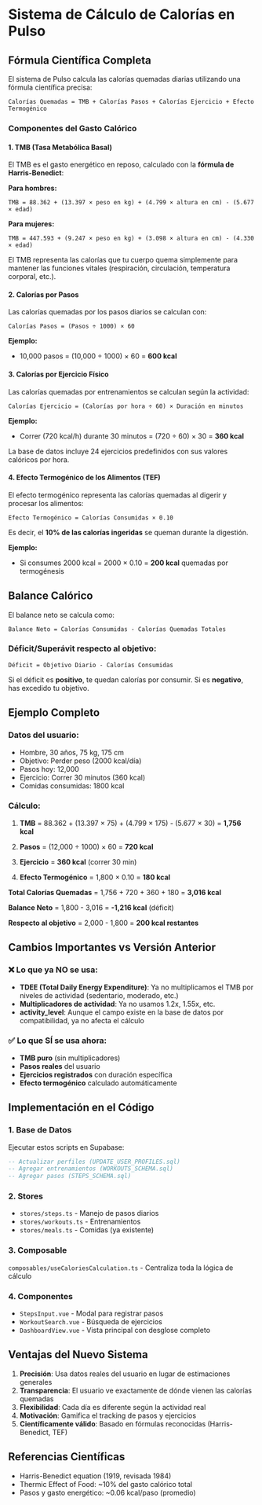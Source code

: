 # Sistema de Cálculo de Calorías en Pulso

## Fórmula Científica Completa

El sistema de Pulso calcula las calorías quemadas diarias utilizando una fórmula científica precisa:

```
Calorías Quemadas = TMB + Calorías Pasos + Calorías Ejercicio + Efecto Termogénico
```

### Componentes del Gasto Calórico

#### 1. TMB (Tasa Metabólica Basal)
El TMB es el gasto energético en reposo, calculado con la **fórmula de Harris-Benedict**:

**Para hombres:**
```
TMB = 88.362 + (13.397 × peso en kg) + (4.799 × altura en cm) - (5.677 × edad)
```

**Para mujeres:**
```
TMB = 447.593 + (9.247 × peso en kg) + (3.098 × altura en cm) - (4.330 × edad)
```

El TMB representa las calorías que tu cuerpo quema simplemente para mantener las funciones vitales (respiración, circulación, temperatura corporal, etc.).

#### 2. Calorías por Pasos
Las calorías quemadas por los pasos diarios se calculan con:

```
Calorías Pasos = (Pasos ÷ 1000) × 60
```

**Ejemplo:**
- 10,000 pasos = (10,000 ÷ 1000) × 60 = **600 kcal**

#### 3. Calorías por Ejercicio Físico
Las calorías quemadas por entrenamientos se calculan según la actividad:

```
Calorías Ejercicio = (Calorías por hora ÷ 60) × Duración en minutos
```

**Ejemplo:**
- Correr (720 kcal/h) durante 30 minutos = (720 ÷ 60) × 30 = **360 kcal**

La base de datos incluye 24 ejercicios predefinidos con sus valores calóricos por hora.

#### 4. Efecto Termogénico de los Alimentos (TEF)
El efecto termogénico representa las calorías quemadas al digerir y procesar los alimentos:

```
Efecto Termogénico = Calorías Consumidas × 0.10
```

Es decir, el **10% de las calorías ingeridas** se queman durante la digestión.

**Ejemplo:**
- Si consumes 2000 kcal = 2000 × 0.10 = **200 kcal** quemadas por termogénesis

## Balance Calórico

El balance neto se calcula como:

```
Balance Neto = Calorías Consumidas - Calorías Quemadas Totales
```

### Déficit/Superávit respecto al objetivo:

```
Déficit = Objetivo Diario - Calorías Consumidas
```

Si el déficit es **positivo**, te quedan calorías por consumir.
Si es **negativo**, has excedido tu objetivo.

## Ejemplo Completo

### Datos del usuario:
- Hombre, 30 años, 75 kg, 175 cm
- Objetivo: Perder peso (2000 kcal/día)
- Pasos hoy: 12,000
- Ejercicio: Correr 30 minutos (360 kcal)
- Comidas consumidas: 1800 kcal

### Cálculo:

1. **TMB** = 88.362 + (13.397 × 75) + (4.799 × 175) - (5.677 × 30) = **1,756 kcal**

2. **Pasos** = (12,000 ÷ 1000) × 60 = **720 kcal**

3. **Ejercicio** = **360 kcal** (correr 30 min)

4. **Efecto Termogénico** = 1,800 × 0.10 = **180 kcal**

**Total Calorías Quemadas** = 1,756 + 720 + 360 + 180 = **3,016 kcal**

**Balance Neto** = 1,800 - 3,016 = **-1,216 kcal** (déficit)

**Respecto al objetivo** = 2,000 - 1,800 = **200 kcal restantes**

## Cambios Importantes vs Versión Anterior

### ❌ Lo que ya NO se usa:
- **TDEE (Total Daily Energy Expenditure)**: Ya no multiplicamos el TMB por niveles de actividad (sedentario, moderado, etc.)
- **Multiplicadores de actividad**: Ya no usamos 1.2x, 1.55x, etc.
- **activity_level**: Aunque el campo existe en la base de datos por compatibilidad, ya no afecta el cálculo

### ✅ Lo que SÍ se usa ahora:
- **TMB puro** (sin multiplicadores)
- **Pasos reales** del usuario
- **Ejercicios registrados** con duración específica
- **Efecto termogénico** calculado automáticamente

## Implementación en el Código

### 1. Base de Datos
Ejecutar estos scripts en Supabase:
```sql
-- Actualizar perfiles (UPDATE_USER_PROFILES.sql)
-- Agregar entrenamientos (WORKOUTS_SCHEMA.sql)
-- Agregar pasos (STEPS_SCHEMA.sql)
```

### 2. Stores
- `stores/steps.ts` - Manejo de pasos diarios
- `stores/workouts.ts` - Entrenamientos
- `stores/meals.ts` - Comidas (ya existente)

### 3. Composable
`composables/useCaloriesCalculation.ts` - Centraliza toda la lógica de cálculo

### 4. Componentes
- `StepsInput.vue` - Modal para registrar pasos
- `WorkoutSearch.vue` - Búsqueda de ejercicios
- `DashboardView.vue` - Vista principal con desglose completo

## Ventajas del Nuevo Sistema

1. **Precisión**: Usa datos reales del usuario en lugar de estimaciones generales
2. **Transparencia**: El usuario ve exactamente de dónde vienen las calorías quemadas
3. **Flexibilidad**: Cada día es diferente según la actividad real
4. **Motivación**: Gamifica el tracking de pasos y ejercicios
5. **Científicamente válido**: Basado en fórmulas reconocidas (Harris-Benedict, TEF)

## Referencias Científicas

- Harris-Benedict equation (1919, revisada 1984)
- Thermic Effect of Food: ~10% del gasto calórico total
- Pasos y gasto energético: ~0.06 kcal/paso (promedio)
